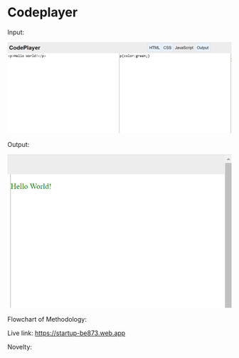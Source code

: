 # Codeplayer

Input:

![](input.PNG)

Output:

![](output.PNG)

Flowchart of Methodology:

Live link:
https://startup-be873.web.app

Novelty:
